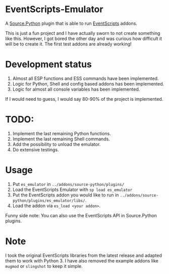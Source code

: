 # EventScripts-Emulator
A [Source.Python](http://forums.sourcepython.com/) plugin that is able to run [EventScripts](http://forums.eventscripts.com/index.php) addons.

This is just a fun project and I have actually sworn to not create something like this. However, I got bored the other day and was curious how difficult it will be to create it. The first test addons are already working!

# Development status
1. Almost all ESP functions and ESS commands have been implemented.
2. Logic for Python, Shell and config based addons has been implemented.
3. Logic for almost all console variables has been implemented.

If I would need to guess, I would say 80-90% of the project is implemented.

# TODO:
1. Implement the last remaining Python functions.
2. Implement the last remaining Shell commands.
3. Add the possibility to unload the emulator.
4. Do extensive testings.

# Usage
1. Put ``es_emulator`` in ``../addons/source-python/plugins/``
2. Load the EventScripts Emulator with ``sp load es_emulator``
3. Put the EventScripts addon you would like to run in ``../addons/source-python/plugins/es_emulator/libs/``.
4. Load the addon via ``es_load <your addon>``.

Funny side note: You can also use the EventScripts API in Source.Python plugins.

# Note
I took the original EventScripts libraries from the latest release and adapted them to work with Python 3. I have also removed the example addons like ``mugmod`` or ``slingshot`` to keep it simple.
